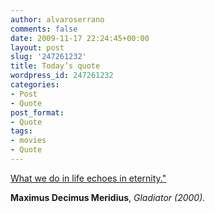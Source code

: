 ```yaml
---
author: alvaroserrano
comments: false
date: 2009-11-17 22:24:45+00:00
layout: post
slug: '247261232'
title: Today’s quote
wordpress_id: 247261232
categories:
- Post
- Quote
post_format:
- Quote
tags:
- movies
- Quote
---
```


[What we do in life echoes in eternity."](http://www.imdb.com/title/tt0172495/quotes)

**Maximus Decimus Meridius**, _Gladiator (2000)._
